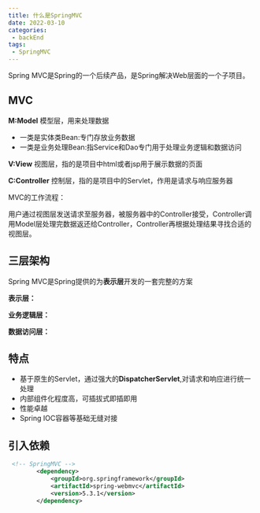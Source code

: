 ```yaml
---
title: 什么是SpringMVC
date: 2022-03-10
categories:
 - backEnd
tags:
 - SpringMVC
---
```


Spring MVC是Spring的一个后续产品，是Spring解决Web层面的一个子项目。



## MVC

**M:Model** 模型层，用来处理数据

* 一类是实体类Bean:专门存放业务数据
* 一类是业务处理Bean:指Service和Dao专门用于处理业务逻辑和数据访问

**V:View** 视图层，指的是项目中html或者jsp用于展示数据的页面

**C:Controller** 控制层，指的是项目中的Servlet，作用是请求与响应服务器

MVC的工作流程：

用户通过视图层发送请求至服务器，被服务器中的Controller接受，Controller调用Model层处理完数据返还给Controller，Controller再根据处理结果寻找合适的视图层。



## 三层架构

Spring MVC是Spring提供的为**表示层**开发的一套完整的方案

**表示层：**

**业务逻辑层：**

**数据访问层：**



## 特点

* 基于原生的Servlet，通过强大的**DispatcherServlet**,对请求和响应进行统一处理
* 内部组件化程度高，可插拔式即插即用
* 性能卓越
* Spring IOC容器等基础无缝对接



 ## 引入依赖

```xml
 <!-- SpringMVC -->
        <dependency>
            <groupId>org.springframework</groupId>
            <artifactId>spring-webmvc</artifactId>
            <version>5.3.1</version>
        </dependency>
```

